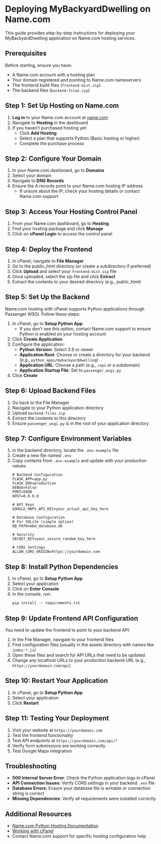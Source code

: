 # Deploying MyBackyardDwelling on Name.com

This guide provides step-by-step instructions for deploying your MyBackyardDwelling application on Name.com hosting services.

## Prerequisites

Before starting, ensure you have:
- A Name.com account with a hosting plan
- Your domain registered and pointing to Name.com nameservers
- The frontend build files (`frontend-dist.zip`)
- The backend files (`backend-files.zip`)

## Step 1: Set Up Hosting on Name.com

1. **Log in** to your Name.com account at [name.com](https://www.name.com)
2. Navigate to **Hosting** in the dashboard
3. If you haven't purchased hosting yet:
   - Click **Add Hosting**
   - Select a plan that supports Python (Basic hosting or higher)
   - Complete the purchase process

## Step 2: Configure Your Domain

1. In your Name.com dashboard, go to **Domains**
2. Select your domain
3. Navigate to **DNS Records**
4. Ensure the A records point to your Name.com hosting IP address
   - If unsure about the IP, check your hosting details or contact Name.com support

## Step 3: Access Your Hosting Control Panel

1. From your Name.com dashboard, go to **Hosting**
2. Find your hosting package and click **Manage**
3. Click on **cPanel Login** to access the control panel

## Step 4: Deploy the Frontend

1. In cPanel, navigate to **File Manager**
2. Go to the public_html directory (or create a subdirectory if preferred)
3. Click **Upload** and select your `frontend-dist.zip` file
4. Once uploaded, select the zip file and click **Extract**
5. Extract the contents to your desired directory (e.g., public_html)

## Step 5: Set Up the Backend

Name.com hosting with cPanel supports Python applications through Passenger WSGI. Follow these steps:

1. In cPanel, go to **Setup Python App**
   - If you don't see this option, contact Name.com support to ensure Python is enabled on your hosting account
2. Click **Create Application**
3. Configure the application:
   - **Python Version**: Select 3.9 or newer
   - **Application Root**: Choose or create a directory for your backend (e.g., `python_apps/mybackyarddwelling`)
   - **Application URL**: Choose a path (e.g., `/api` or a subdomain)
   - **Application Startup File**: Set to `passenger_wsgi.py`
4. Click **Create**

## Step 6: Upload Backend Files

1. Go back to the File Manager
2. Navigate to your Python application directory
3. Upload `backend-files.zip`
4. Extract the contents to this directory
5. Ensure `passenger_wsgi.py` is in the root of your application directory

## Step 7: Configure Environment Variables

1. In the backend directory, locate the `.env.example` file
2. Create a new file named `.env`
3. Copy contents from `.env.example` and update with your production values:
   ```
   # Backend Configuration
   FLASK_APP=app.py
   FLASK_ENV=production
   DEBUG=False
   PORT=5000
   HOST=0.0.0.0

   # API Keys
   GOOGLE_MAPS_API_KEY=your_actual_api_key_here

   # Database Configuration
   # For SQLite (simple option)
   DB_PATH=mbd_database.db

   # Security
   SECRET_KEY=your_secure_random_key_here

   # CORS Settings
   ALLOW_CORS_ORIGIN=https://yourdomain.com
   ```

## Step 8: Install Python Dependencies

1. In cPanel, go to **Setup Python App**
2. Select your application
3. Click on **Enter Console**
4. In the console, run:
   ```bash
   pip install -r requirements.txt
   ```

## Step 9: Update Frontend API Configuration

You need to update the frontend to point to your backend API:

1. In the File Manager, navigate to your frontend files
2. Find configuration files (usually in the assets directory with names like `index-*.js`)
3. Open these files and search for API URLs that need to be updated
4. Change any localhost URLs to your production backend URL (e.g., `https://yourdomain.com/api`)

## Step 10: Restart Your Application

1. In cPanel, go to **Setup Python App**
2. Select your application
3. Click **Restart**

## Step 11: Testing Your Deployment

1. Visit your website at `https://yourdomain.com`
2. Test the frontend functionality
3. Test API endpoints at `https://yourdomain.com/api/*`
4. Verify form submissions are working correctly
5. Test Google Maps integration

## Troubleshooting

- **500 Internal Server Error**: Check the Python application logs in cPanel
- **API Connection Issues**: Verify CORS settings in your backend `.env` file
- **Database Errors**: Ensure your database file is writable or connection string is correct
- **Missing Dependencies**: Verify all requirements were installed correctly

## Additional Resources

- [Name.com Python Hosting Documentation](https://www.name.com/support)
- [Working with cPanel](https://www.name.com/support/articles/cpanel)
- Contact Name.com support for specific hosting configuration help 